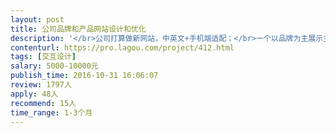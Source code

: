 ```yaml
---                
layout: post       
title: 公司品牌和产品网站设计和优化           
description: '</br>公司打算做新网站，中英文+手机端适配；</br>一个以品牌为主展示主页，一个以推广销售为主的产品主页；</br>负责整个页面的规划、设计、交互设计等。</br>'     
contenturl: https://pro.lagou.com/project/412.html      
tags: [交互设计]            
salary: 5000-10000元          
publish_time: 2016-10-31 16:06:07         
review: 1797人                   
apply: 48人                   
recommend: 15人                   
time_range: 1-3个月              
---                 
```

